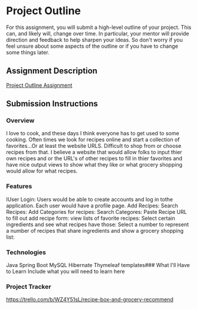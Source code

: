 # Project Outline
For this assignment, you will submit a high-level outline of your project. This can, and likely will, change over time. In particular, your mentor will provide direction and feedback to help sharpen your ideas. So don't worry if you feel unsure about some aspects of the outline or if you have to change some things later.

## Assignment Description
[Project Outline Assignment](https://education.launchcode.org/liftoff/modules/assignments/project-outline)

## Submission Instructions

### Overview
I love to cook, and these days I think everyone has to get used to some cooking. Often times we look for recipes online and start a collection of favorites...Or at least the website URLS. Difficult to shop from or choose recipes from that. I believe a website that would allow folks to input thier own recipes and or the URL's of other recipes to fill in thier favorites and have nice output views to show what they like or what grocery shopping would allow for what recipes.
### Features
IUser Login: Users would be able to create accounts and log in tothe application. Each user would have a profile page.
Add Recipes:
Search Recipes:
Add Categories for recipes:
Search Categores:
Paste Recipe URL to fill out add recipe form:
view lists of favorite recipes:
Select certain ingredients and see what recipes have those:
Select a number to represent a number of recipes that share ingredients and show a grocery shopping list:
### Technologies
Java
Spring Boot
MySQL
Hibernate
Thymeleaf templates### What I'll Have to Learn
Include what you will need to learn here
### Project Tracker
https://trello.com/b/WZ4Y51sL/recipe-box-and-grocery-recommend
